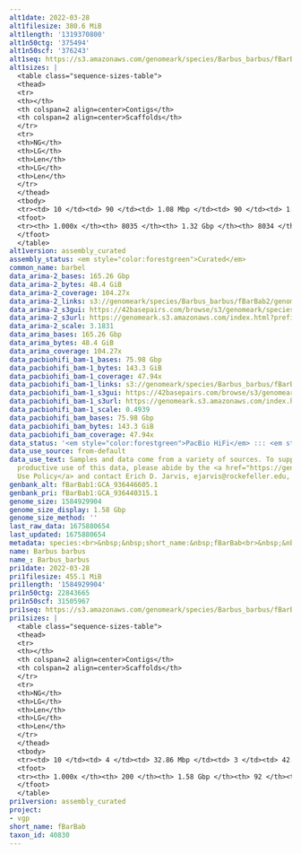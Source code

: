 ```yaml
---
alt1date: 2022-03-28
alt1filesize: 380.6 MiB
alt1length: '1319370800'
alt1n50ctg: '375494'
alt1n50scf: '376243'
alt1seq: https://s3.amazonaws.com/genomeark/species/Barbus_barbus/fBarBab1/assembly_curated/fBarBab1.alt.cur.20220328.fasta.gz
alt1sizes: |
  <table class="sequence-sizes-table">
  <thead>
  <tr>
  <th></th>
  <th colspan=2 align=center>Contigs</th>
  <th colspan=2 align=center>Scaffolds</th>
  </tr>
  <tr>
  <th>NG</th>
  <th>LG</th>
  <th>Len</th>
  <th>LG</th>
  <th>Len</th>
  </tr>
  </thead>
  <tbody>
  <tr><td> 10 </td><td> 90 </td><td> 1.08 Mbp </td><td> 90 </td><td> 1.08 Mbp </td></tr><tr><td> 20 </td><td> 236 </td><td> 0.78 Mbp </td><td> 235 </td><td> 0.78 Mbp </td></tr><tr><td> 30 </td><td> 428 </td><td> 0.61 Mbp </td><td> 427 </td><td> 0.61 Mbp </td></tr><tr><td> 40 </td><td> 673 </td><td> 479.68 Kbp </td><td> 672 </td><td> 479.68 Kbp </td></tr><tr style="background-color:#cccccc;"><td> 50 </td><td> 983 </td><td> 375.49 Kbp </td><td> 982 </td><td> 376.24 Kbp </td></tr><tr><td> 60 </td><td> 1382 </td><td> 293.17 Kbp </td><td> 1381 </td><td> 293.17 Kbp </td></tr><tr><td> 70 </td><td> 1899 </td><td> 218.62 Kbp </td><td> 1898 </td><td> 218.62 Kbp </td></tr><tr><td> 80 </td><td> 2647 </td><td> 140.93 Kbp </td><td> 2646 </td><td> 140.93 Kbp </td></tr><tr><td> 90 </td><td> 4088 </td><td> 55.81 Kbp </td><td> 4087 </td><td> 55.81 Kbp </td></tr><tr><td> 100 </td><td> 8034 </td><td> 6.37 Kbp </td><td> 8033 </td><td> 6.37 Kbp </td></tr></tbody>
  <tfoot>
  <tr><th> 1.000x </th><th> 8035 </th><th> 1.32 Gbp </th><th> 8034 </th><th> 1.32 Gbp </th></tr>
  </tfoot>
  </table>
alt1version: assembly_curated
assembly_status: <em style="color:forestgreen">Curated</em>
common_name: barbel
data_arima-2_bases: 165.26 Gbp
data_arima-2_bytes: 48.4 GiB
data_arima-2_coverage: 104.27x
data_arima-2_links: s3://genomeark/species/Barbus_barbus/fBarBab2/genomic_data/arima/<br>
data_arima-2_s3gui: https://42basepairs.com/browse/s3/genomeark/species/Barbus_barbus/fBarBab2/genomic_data/arima/
data_arima-2_s3url: https://genomeark.s3.amazonaws.com/index.html?prefix=species/Barbus_barbus/fBarBab2/genomic_data/arima/
data_arima-2_scale: 3.1831
data_arima_bases: 165.26 Gbp
data_arima_bytes: 48.4 GiB
data_arima_coverage: 104.27x
data_pacbiohifi_bam-1_bases: 75.98 Gbp
data_pacbiohifi_bam-1_bytes: 143.3 GiB
data_pacbiohifi_bam-1_coverage: 47.94x
data_pacbiohifi_bam-1_links: s3://genomeark/species/Barbus_barbus/fBarBab1/genomic_data/pacbio_hifi/<br>
data_pacbiohifi_bam-1_s3gui: https://42basepairs.com/browse/s3/genomeark/species/Barbus_barbus/fBarBab1/genomic_data/pacbio_hifi/
data_pacbiohifi_bam-1_s3url: https://genomeark.s3.amazonaws.com/index.html?prefix=species/Barbus_barbus/fBarBab1/genomic_data/pacbio_hifi/
data_pacbiohifi_bam-1_scale: 0.4939
data_pacbiohifi_bam_bases: 75.98 Gbp
data_pacbiohifi_bam_bytes: 143.3 GiB
data_pacbiohifi_bam_coverage: 47.94x
data_status: '<em style="color:forestgreen">PacBio HiFi</em> ::: <em style="color:forestgreen">Arima</em>'
data_use_source: from-default
data_use_text: Samples and data come from a variety of sources. To support fair and
  productive use of this data, please abide by the <a href="https://genome10k.soe.ucsc.edu/data-use-policies/">Data
  Use Policy</a> and contact Erich D. Jarvis, ejarvis@rockefeller.edu, with any questions.
genbank_alt: fBarBab1:GCA_936446605.1
genbank_pri: fBarBab1:GCA_936440315.1
genome_size: 1584929904
genome_size_display: 1.58 Gbp
genome_size_method: ''
last_raw_data: 1675880654
last_updated: 1675880654
metadata: species:<br>&nbsp;&nbsp;short_name:&nbsp;fBarBab<br>&nbsp;&nbsp;name:&nbsp;Barbus&nbsp;barbus<br>&nbsp;&nbsp;taxon_id:&nbsp;40830<br>&nbsp;&nbsp;common_name:&nbsp;barbel<br>&nbsp;&nbsp;order:<br>&nbsp;&nbsp;&nbsp;&nbsp;name:&nbsp;Cypriniformes<br>&nbsp;&nbsp;family:<br>&nbsp;&nbsp;&nbsp;&nbsp;name:&nbsp;Cyprinidae<br>&nbsp;&nbsp;individuals:<br>&nbsp;&nbsp;&nbsp;&nbsp;-&nbsp;short_name:&nbsp;fBarBab1<br>&nbsp;&nbsp;&nbsp;&nbsp;&nbsp;&nbsp;biosample_id:&nbsp;SAMEA13335783<br>&nbsp;&nbsp;&nbsp;&nbsp;&nbsp;&nbsp;sex:&nbsp;male<br>&nbsp;&nbsp;&nbsp;&nbsp;-&nbsp;short_name:&nbsp;fBarBab2<br>&nbsp;&nbsp;&nbsp;&nbsp;&nbsp;&nbsp;biosample_id:&nbsp;SAMEA11296535<br>&nbsp;&nbsp;&nbsp;&nbsp;&nbsp;&nbsp;sex:&nbsp;male<br>&nbsp;&nbsp;genome_size:<br>&nbsp;&nbsp;genome_size_method:<br>&nbsp;&nbsp;project:&nbsp;[&nbsp;vgp&nbsp;]<br>
name: Barbus barbus
name_: Barbus_barbus
pri1date: 2022-03-28
pri1filesize: 455.1 MiB
pri1length: '1584929904'
pri1n50ctg: 22843665
pri1n50scf: 31505967
pri1seq: https://s3.amazonaws.com/genomeark/species/Barbus_barbus/fBarBab1/assembly_curated/fBarBab1.pri.cur.20220328.fasta.gz
pri1sizes: |
  <table class="sequence-sizes-table">
  <thead>
  <tr>
  <th></th>
  <th colspan=2 align=center>Contigs</th>
  <th colspan=2 align=center>Scaffolds</th>
  </tr>
  <tr>
  <th>NG</th>
  <th>LG</th>
  <th>Len</th>
  <th>LG</th>
  <th>Len</th>
  </tr>
  </thead>
  <tbody>
  <tr><td> 10 </td><td> 4 </td><td> 32.86 Mbp </td><td> 3 </td><td> 42.98 Mbp </td></tr><tr><td> 20 </td><td> 9 </td><td> 28.05 Mbp </td><td> 7 </td><td> 35.83 Mbp </td></tr><tr><td> 30 </td><td> 15 </td><td> 26.10 Mbp </td><td> 11 </td><td> 33.25 Mbp </td></tr><tr><td> 40 </td><td> 21 </td><td> 24.39 Mbp </td><td> 16 </td><td> 31.82 Mbp </td></tr><tr style="background-color:#cccccc;"><td> 50 </td><td> 28 </td><td style="background-color:#88ff88;"> 22.84 Mbp </td><td> 21 </td><td style="background-color:#88ff88;"> 31.51 Mbp </td></tr><tr><td> 60 </td><td> 36 </td><td> 19.70 Mbp </td><td> 26 </td><td> 30.98 Mbp </td></tr><tr><td> 70 </td><td> 44 </td><td> 16.12 Mbp </td><td> 32 </td><td> 29.29 Mbp </td></tr><tr><td> 80 </td><td> 56 </td><td> 10.89 Mbp </td><td> 37 </td><td> 28.24 Mbp </td></tr><tr><td> 90 </td><td> 77 </td><td> 6.01 Mbp </td><td> 43 </td><td> 26.28 Mbp </td></tr><tr><td> 100 </td><td> 199 </td><td> 12.73 Kbp </td><td> 91 </td><td> 12.73 Kbp </td></tr></tbody>
  <tfoot>
  <tr><th> 1.000x </th><th> 200 </th><th> 1.58 Gbp </th><th> 92 </th><th> 1.58 Gbp </th></tr>
  </tfoot>
  </table>
pri1version: assembly_curated
project:
- vgp
short_name: fBarBab
taxon_id: 40830
---
```


